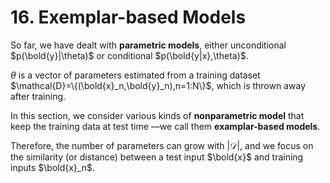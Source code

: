 # 16. Exemplar-based Models

So far, we have dealt with **parametric models**, either unconditional $p(\bold{y}|\theta)$ or conditional $p(\bold{y|x},\theta)$.

$\theta$ is a vector of parameters estimated from a training dataset $\mathcal{D}=\{(\bold{x}_n,\bold{y}_n),n=1:N\}$, which is thrown away after training.

In this section, we consider various kinds of **nonparametric model** that keep the training data at test time —we call them **examplar-based models**.

Therefore, the number of parameters can grow with $|\mathcal{D}|$, and we focus on the similarity (or distance) between a test input $\bold{x}$ and training inputs $\bold{x}_n$.
